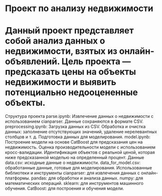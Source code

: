 # Проект по анализу недвижимости

# Данный проект представляет собой анализ данных о недвижимости, взятых из онлайн-объявлений. Цель проекта — предсказать цены на объекты недвижимости и выявить потенциально недооцененные объекты.

Структура проекта
parse.ipynb:
Извлечение данных о недвижимости с использованием cianparser.
Данные сохраняются в формате CSV.
preprocessing.ipynb:
Загрузка данных из CSV.
Обработка и очистка данных: заполнение отсутствующих значений, удаление нерелевантных столбцов и т. д.
Подготовка данных для моделирования.
model.ipynb:
Построение модели на основе CatBoost для предсказания цен на недвижимость.
Оценка производительности модели с использованием кросс-валидации.
Идентификация объектов с реальной ценой, которая ниже предсказанной моделью на определенный процент.
Данные
data.csv: исходные данные о недвижимости.
data_for_model.csv: обработанные данные, готовые для моделирования.
Использованные библиотеки и инструменты
cianparser: для извлечения данных с онлайн-платформы.
pandas: для обработки и анализа данных.
numpy: для математических операций.
sklearn: для инструментов машинного обучения.
CatBoost: для построения и обучения модели.
